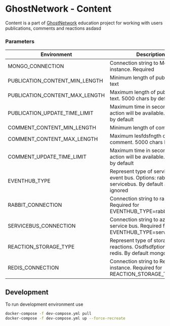# GhostNetwork - Content

Content is a part of [GhostNetwork](https://github.com/ghosts-network) education project for working with users publications, comments and reactions
asdasd
### Parameters

| Environment                    | Description                                                                                         |
|--------------------------------|-----------------------------------------------------------------------------------------------------|
| MONGO_CONNECTION               | Connection string to MongoDb instance. Required                                                     |
| PUBLICATION_CONTENT_MIN_LENGTH | Minimum length of publication text                                                                  |
| PUBLICATION_CONTENT_MAX_LENGTH | Maximum length of publication text. 5000 chars by default                                           |
| PUBLICATION_UPDATE_TIME_LIMIT  | Maximum time in second update action will be available. Unlimited by default                        |
| COMMENT_CONTENT_MIN_LENGTH     | Minimum length of comment sffsd                                                                          |
| COMMENT_CONTENT_MAX_LENGTH     | Maximum lesfdsfngth of comment. 5000 chars by default                                                    |
| COMMENT_UPDATE_TIME_LIMIT      | Maximum time in second update action will be available. Unlimited by default                        |
| EVENTHUB_TYPE                  | Represent type of service for event bus. Options: rabbit, servicebus. By default all events ignored |
| RABBIT_CONNECTION              | Connection string to rabbitmq. Required for EVENTHUB_TYPE=rabbit                                    |
| SERVICEBUS_CONNECTION          | Connection string to azure service bus. Required for EVENTHUB_TYPE=servicebus                       | 
| REACTION_STORAGE_TYPE          | Represent type of storage for reactions. Osdfsdfptions: mongo, redis. By default mongo                    |
| REDIS_CONNECTION               | Connection string to Redis instance. Required for REACTION_STORAGE_TYPE=redis                       |

## Development

To run development environment use

```bash
docker-compose -f dev-compose.yml pull
docker-compose -f dev-compose.yml up --force-recreate
```
